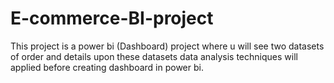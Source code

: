 # E-commerce-BI-project
This project is a power bi (Dashboard) project where u will see two datasets of order and details upon these datasets data analysis techniques will applied before creating dashboard in power bi. 
